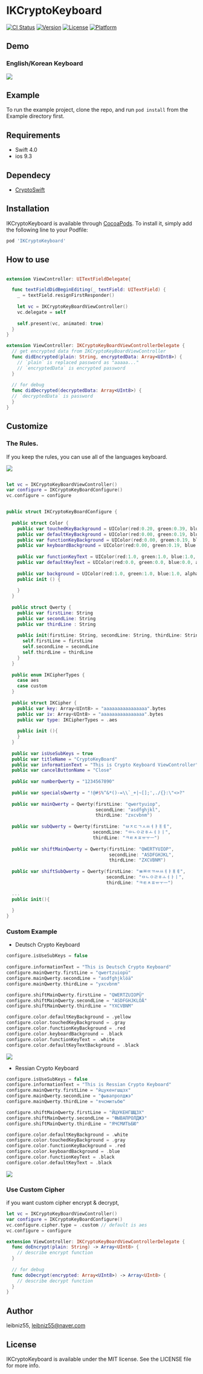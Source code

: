 # IKCryptoKeyboard

[![CI Status](https://img.shields.io/travis/leibniz55/IKCryptoKeyboard.svg?style=flat)](https://travis-ci.org/leibniz55/IKCryptoKeyboard)
[![Version](https://img.shields.io/cocoapods/v/IKCryptoKeyboard.svg?style=flat)](https://cocoapods.org/pods/IKCryptoKeyboard)
[![License](https://img.shields.io/cocoapods/l/IKCryptoKeyboard.svg?style=flat)](https://cocoapods.org/pods/IKCryptoKeyboard)
[![Platform](https://img.shields.io/cocoapods/p/IKCryptoKeyboard.svg?style=flat)](https://cocoapods.org/pods/IKCryptoKeyboard)

## Demo
### English/Korean Keyboard
<img src="/Screenshots/show_me_the_money.gif" />

## Example

To run the example project, clone the repo, and run `pod install` from the Example directory first.

## Requirements

- Swift 4.0
- ios 9.3

## Dependecy
- [CryptoSwift](https://github.com/krzyzanowskim/CryptoSwift)

## Installation

IKCryptoKeyboard is available through [CocoaPods](https://cocoapods.org). To install
it, simply add the following line to your Podfile:

```ruby
pod 'IKCryptoKeyboard'
```

## How to use

``` swift

extension ViewController: UITextFieldDelegate{

  func textFieldDidBeginEditing(_ textField: UITextField) {
    _ = textField.resignFirstResponder()
    
    let vc = IKCryptoKeyBoardViewController()
    vc.delegate = self
    
    self.present(vc, animated: true)
  }
}

extension ViewController: IKCryptoKeyBoardViewControllerDelegate {
  // get encrypted data from IKCryptoKeyBoardViewController
  func didEncrypted(plain: String, encryptedData: Array<UInt8>) {
    // `plain` is replaced password as "aaaaa..."
    // `encryptedData` is encrypted password
  }
  
  // for debug
  func didDecrypted(decryptedData: Array<UInt8>) {
  // `decryptedData` is password
  }
}


```

## Customize

### The Rules.

If you keep the rules, you can use all of the languages keyboard. 

<img src="/Screenshots/IKCryptoKeyboard_Description.png" />


``` swift

let vc = IKCryptoKeyBoardViewController()
var configure = IKCryptoKeyBoardConfigure()
vc.configure = configure


public struct IKCryptoKeyBoardConfigure {
  
  public struct Color {
    public var touchedKeyBackground = UIColor(red:0.20, green:0.39, blue:0.73, alpha:1.0)
    public var defaultKeyBackground = UIColor(red:0.00, green:0.19, blue:0.53, alpha:1.0)
    public var functionKeyBackground = UIColor(red:0.00, green:0.19, blue:0.53, alpha:1.0)
    public var keyboardBackground = UIColor(red:0.00, green:0.19, blue:0.53, alpha:1.0)
    
    public var functionKeyText = UIColor(red:1.0, green:1.0, blue:1.0, alpha:1.0)
    public var defaultKeyText = UIColor(red:0.0, green:0.0, blue:0.0, alpha:1.0)
    
    public var background = UIColor(red:1.0, green:1.0, blue:1.0, alpha:1.0)
    public init () {
      
    }
  }
  
  public struct Qwerty {
    public var firstLine: String
    public var secondLine: String
    public var thirdLine : String
    
    public init(firstLine: String, secondLine: String, thirdLine: String){
      self.firstLine = firstLine
      self.secondLine = secondLine
      self.thirdLine = thirdLine
    }
  }
  
  public enum IKCipherTypes {
    case aes
    case custom
  }
  
  public struct IKCipher {
    public var key: Array<UInt8> = "aaaaaaaaaaaaaaaa".bytes
    public var iv: Array<UInt8> = "aaaaaaaaaaaaaaaa".bytes
    public var type: IKCipherTypes = .aes
    
    public init (){
    }
  }
  
  public var isUseSubKeys = true
  public var titleName = "CryptoKeyBoard"
  public var informationText = "This is Crypto Keyboard ViewController"
  public var cancelButtonName = "Close"
  
  public var numberQwerty = "1234567890"
  
  public var specialsQwerty = "!@#$%^&*()-=\\`_+|~[];',./{}:\"<>?"
  
  public var mainQwerty = Qwerty(firstLine: "qwertyuiop",
                                 secondLine: "asdfghjkl",
                                 thirdLine: "zxcvbnm")
  
  public var subQwerty = Qwerty(firstLine: "ㅂㅈㄷㄱㅅㅛㅕㅑㅐㅔ",
                                secondLine: "ㅁㄴㅇㄹㅎㅗㅓㅏㅣ",
                                thirdLine: "ㅋㅌㅊㅍㅠㅜㅡ")
  
  public var shiftMainQwerty = Qwerty(firstLine: "QWERTYUIOP",
                                      secondLine: "ASDFGHJKL",
                                      thirdLine: "ZXCVBNM")
  
  public var shiftSubQwerty = Qwerty(firstLine: "ㅃㅉㄸㄲㅆㅛㅕㅑㅒㅖ",
                                     secondLine: "ㅁㄴㅇㄹㅎㅗㅓㅏㅣ",
                                     thirdLine: "ㅋㅌㅊㅍㅠㅜㅡ")

  ...
  public init(){
    
  }
}

```

### Custom Example
- Deutsch Crypto Keyboard
``` swift
configure.isUseSubKeys = false
    
configure.informationText = "This is Deutsch Crypto Keyboard"
configure.mainQwerty.firstLine = "qwertzuiopü"
configure.mainQwerty.secondLine = "asdfghjklöä"
configure.mainQwerty.thirdLine = "yxcvbnm"

configure.shiftMainQwerty.firstLine = "QWERTZUIOPÜ"
configure.shiftMainQwerty.secondLine = "ASDFGHJKLÖÄ"
configure.shiftMainQwerty.thirdLine = "YXCVBNM"

configure.color.defaultKeyBackground = .yellow
configure.color.touchedKeyBackground = .gray
configure.color.functionKeyBackground = .red
configure.color.keyboardBackground = .black
configure.color.functionKeyText = .white
configure.color.defaultKeyTextBackground = .black

```
<img src="/Screenshots/Deutsch.png" />
 
- Ressian Crypto Keyboard
``` swift
configure.isUseSubKeys = false
configure.informationText = "This is Ressian Crypto Keyboard"
configure.mainQwerty.firstLine = "йцукенгшщзх"
configure.mainQwerty.secondLine = "фывапролджэ"
configure.mainQwerty.thirdLine = "ячсмитьбю"

configure.shiftMainQwerty.firstLine = "ЙЦУКЕНГШЩЗХ"
configure.shiftMainQwerty.secondLine = "ФЫВАПРОЛДЖЭ"
configure.shiftMainQwerty.thirdLine = "ЯЧСМИТЬБЮ"

configure.color.defaultKeyBackground = .white
configure.color.touchedKeyBackground = .gray
configure.color.functionKeyBackground = .red
configure.color.keyboardBackground = .blue
configure.color.functionKeyText = .black
configure.color.defaultKeyText = .black

```
<img src="/Screenshots/Ressian.png" />


### Use Custom Cipher
if you want custom cipher encrypt & decrypt,

``` swift
let vc = IKCryptoKeyBoardViewController()
var configure = IKCryptoKeyBoardConfigure()
vc.configure.cipher.type = .custom // default is aes
vc.configure = configure

extension ViewController: IKCryptoKeyBoardViewControllerDelegate {
  func doEncrypt(plain: String) -> Array<UInt8> {
    // describe encrypt function
  }
  
  // for debug
  func doDecrypt(encrypted: Array<UInt8>) -> Array<UInt8> {
    // describe decrypt function
  }
}

```

## Author

leibniz55, leibniz55@naver.com

## License

IKCryptoKeyboard is available under the MIT license. See the LICENSE file for more info.
